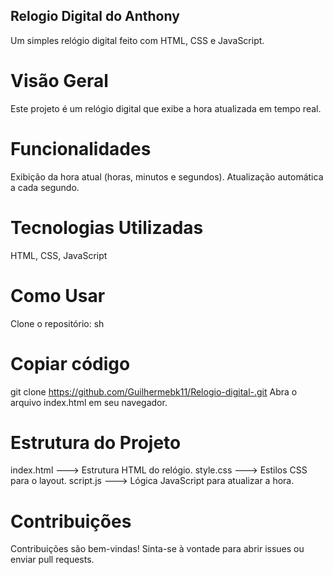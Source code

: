 ## Relogio Digital do Anthony
Um simples relógio digital feito com HTML, CSS e JavaScript.

# Visão Geral

Este projeto é um relógio digital que exibe a hora atualizada em tempo real.

# Funcionalidades

Exibição da hora atual (horas, minutos e segundos).
Atualização automática a cada segundo.

# Tecnologias Utilizadas
HTML, CSS, JavaScript

# Como Usar
Clone o repositório: sh

# Copiar código
git clone https://github.com/Guilhermebk11/Relogio-digital-.git
Abra o arquivo index.html em seu navegador.

# Estrutura do Projeto

index.html ---> Estrutura HTML do relógio.
style.css ---> Estilos CSS para o layout.
script.js ---> Lógica JavaScript para atualizar a hora.

# Contribuições
Contribuições são bem-vindas! Sinta-se à vontade para abrir issues ou enviar pull requests.


